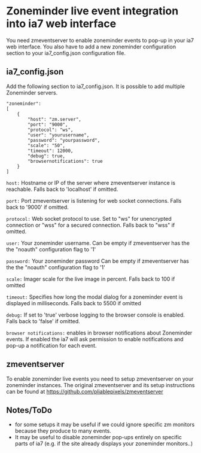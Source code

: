 # Zoneminder live event integration into ia7 web interface

You need zmeventserver to enable zoneminder events to pop-up in your ia7 web
interface. You also have to add a new  zoneminder configuration section to your
ia7_config.json configuration file.

## ia7_config.json
Add the following section to ia7_config.json. It is possible to add multiple
Zoneminder servers.

    "zoneminder":
    [
    	{
    		"host": "zm.server",
    		"port": "9000",
    		"protocol": "ws",
    		"user": "yourusername",
    		"password": "yourpassword",
    		"scale": "50",
    		"timeout": 12000,
    		"debug": true,
    		"browsernotifications": true
    	}
    ]


`host:`
Hostname or IP of the server where zmeventserver instance is reachable.
Falls back to 'localhost' if omitted.

`port:`
Port zmeventserver is listening for web socket connections.
Falls back to '9000' if omitted.

`protocol:`
Web socket protocol to use. Set to "ws" for unencrypted connection or "wss" for a
secured connection.
Falls back to "wss" if omitted.

`user:`
Your zoneminder username.
Can be empty if zmeventserver has the the "noauth" configuration flag to '1'

`password:`
Your zoneminder password
Can be empty if zmeventserver has the the "noauth" configuration flag to '1'

`scale:`
Imager scale for the live image in percent.
Falls back to 100 if omitted

`timeout:`
Specifies how long the modal dialog for a zoneminder event is displayed in
milliseconds.
Falls back to 5500 if omitted

`debug:`
If set to 'true' verbose logging to the browser console is enabled.
Falls back to 'false' if omitted.

`browser notifications:`
enables in browser notifications about Zoneminder events. If enabled the ia7
will ask permission to enable notifications and pop-up a notification for each
event.

## zmeventserver
To enable zoneminder live events you need to setup zmeventserver on your
zoneminder instances. The original zmeventserver and its setup instructions can
be found at https://github.com/pliablepixels/zmeventserver

## Notes/ToDo
- for some setups it may be useful if we could ignore specific zm monitors
  because they produce to many events.
- It may be useful to disable zoneminder pop-ups entirely on specific
  parts of ia7 (e.g. if the site already displays your zoneminder monitors..)
